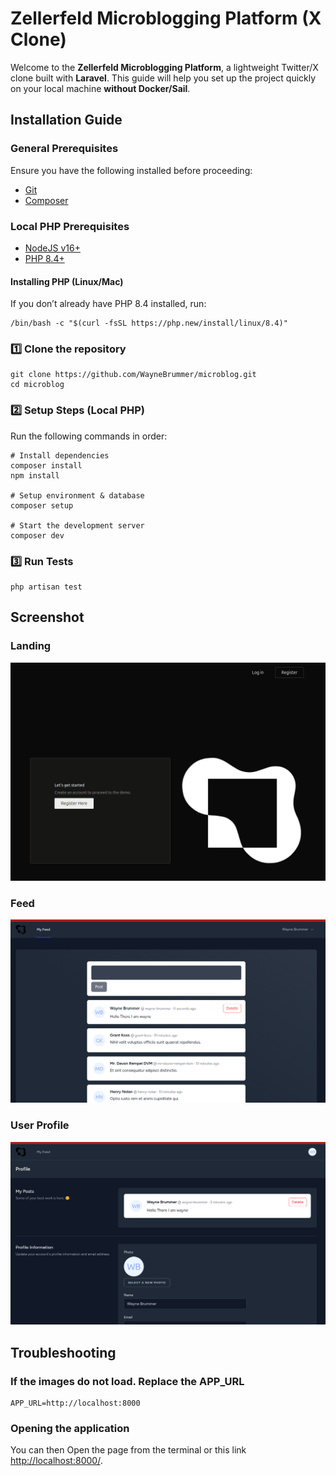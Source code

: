 # Zellerfeld Microblogging Platform (X Clone)

Welcome to the **Zellerfeld Microblogging Platform**, a lightweight Twitter/X clone built with **Laravel**.
This guide will help you set up the project quickly on your local machine **without Docker/Sail**.

## **Installation Guide**

### **General Prerequisites**

Ensure you have the following installed before proceeding:

- [Git](https://github.com/git/git)
- [Composer](https://getcomposer.org/)

### **Local PHP Prerequisites**

- [NodeJS v16+](https://nodejs.org/en/download)
- [PHP 8.4+](https://php.net/)

#### **Installing PHP (Linux/Mac)**

If you don’t already have PHP 8.4 installed, run:

```shell
/bin/bash -c "$(curl -fsSL https://php.new/install/linux/8.4)"

```

### 1️⃣ Clone the repository

```shell
git clone https://github.com/WayneBrummer/microblog.git
cd microblog
```

### 2️⃣ Setup Steps (Local PHP)

Run the following commands in order:

```shell
# Install dependencies
composer install
npm install

# Setup environment & database
composer setup

# Start the development server
composer dev
```

### 3️⃣ Run Tests

```shell
php artisan test
```

## Screenshot

### **Landing**

![Landing](docs/landing.png)

### **Feed**

![Feed](docs/feed.png)

### **User Profile**

![User Profile](docs/profile.png)

## Troubleshooting

### If the images do not load. Replace the APP_URL

```dotenv
APP_URL=http://localhost:8000
```

### Opening the application

You can then Open the page from the terminal or this link [http://localhost:8000/](http://localhost:8000/).
